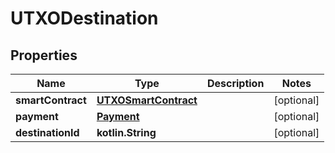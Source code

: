 
# UTXODestination

## Properties
Name | Type | Description | Notes
------------ | ------------- | ------------- | -------------
**smartContract** | [**UTXOSmartContract**](UTXOSmartContract.md) |  |  [optional]
**payment** | [**Payment**](Payment.md) |  |  [optional]
**destinationId** | **kotlin.String** |  |  [optional]



